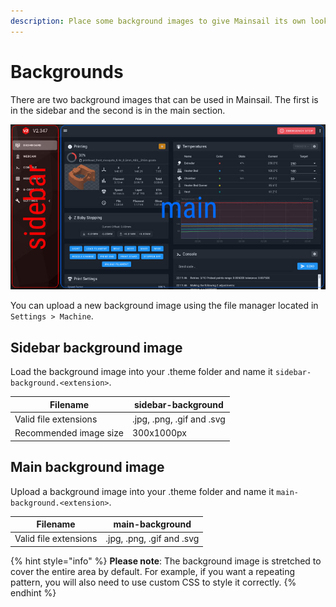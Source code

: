 ```yaml
---
description: Place some background images to give Mainsail its own look with ease.
---
```


# Backgrounds

There are two background images that can be used in Mainsail. The first is in the sidebar and the second is in the main section.

![](../../../.gitbook/assets/sidebar-main.jpg)

You can upload a new background image using the file manager located in `Settings > Machine`.

## Sidebar background image <a href="#sidebar-background-image" id="sidebar-background-image"></a>

Load the background image into your .theme folder and name it `sidebar-background.<extension>`.

| Filename               | sidebar-background        |
| ---------------------- | ------------------------- |
| Valid file extensions  | .jpg, .png, .gif and .svg |
| Recommended image size | 300x1000px                |

## Main background image <a href="#main-background-image" id="main-background-image"></a>

Upload a background image into your .theme folder and name it `main-background.<extension>`.

| Filename              | main-background           |
| --------------------- | ------------------------- |
| Valid file extensions | .jpg, .png, .gif and .svg |

{% hint style="info" %}
**Please note**: The background image is stretched to cover the entire area by default. For example, if you want a repeating pattern, you will also need to use custom CSS to style it correctly.
{% endhint %}
